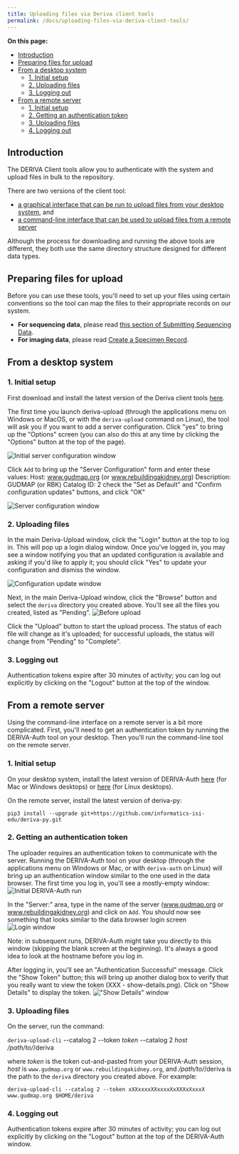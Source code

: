 ```yaml
---
title: Uploading files via Deriva client tools
permalink: /docs/uploading-files-via-deriva-client-tools/
---
```


**On this page:**
- [Introduction](#introduction)
- [Preparing files for upload](#preparing-files-for-upload)
- [From a desktop system](#from-a-desktop-system)
  - [1. Initial setup](#1-initial-setup)
  - [2. Uploading files](#2-uploading-files)
  - [3. Logging out](#3-logging-out)
- [From a remote server](#from-a-remote-server)
  - [1. Initial setup](#1-initial-setup-1)
  - [2. Getting an authentication token](#2-getting-an-authentication-token)
  - [3. Uploading files](#3-uploading-files)
  - [4. Logging out](#4-logging-out)

## Introduction

The DERIVA Client tools allow you to authenticate with the system and upload files in bulk to the repository.

There are two versions of the client tool: 
* [a graphical interface that can be run to upload files from your desktop system](Uploading-files-via-Deriva-client-tools#from-a-desktop-system), and 
* [a command-line interface that can be used to upload files from a remote server](Uploading-files-via-Deriva-client-tools#from-a-remote-server)

Although the process for downloading and running the above tools are different, they both use the same directory structure designed for different data types. 

## Preparing files for upload

Before you can use these tools, you'll need to set up your files using certain conventions so the tool can map the files to their appropriate records on our system. 

* **For sequencing data**, please read [this section of Submitting Sequencing Data](https://github.com/informatics-isi-edu/gudmap-rbk/wiki/Submitting-Sequencing-Data#4-uploading-sequencing-and-analysis-files).
* **For imaging data**, please read [Create a Specimen Record](https://github.com/informatics-isi-edu/gudmap-rbk/wiki/Submitting-Specimen-Data#2-create-a-specimen-record).

## From a desktop system

### 1. Initial setup

First download and install the latest version of the Deriva client tools [here](https://github.com/informatics-isi-edu/deriva-client#installer-packages-for-windows-and-macosx).

The first time you launch deriva-upload (through the applications menu on Windows or MacOS, or with the `deriva-upload` command on Linux), the tool will ask you if you want to add a server configuration. Click "yes" to bring up the "Options" screen (you can also do this at any time by clicking the "Options" button at the top of the page).

![Initial server configuration window](https://github.com/informatics-isi-edu/gudmap-rbk/blob/master/wiki_images/submitting-data/sequencing_uploader/server-config.blank.png)

Click `Add` to bring up the "Server Configuration" form and enter these values:
Host: www.gudmap.org (or www.rebuildingakidney.org)
Description: GUDMAP (or RBK)
Catalog ID: 2
check the "Set as Default" and "Confirm configuration updates" buttons, and click "OK"

![Server configuration window](https://github.com/informatics-isi-edu/gudmap-rbk/blob/master/wiki_images/submitting-data/sequencing_uploader/server-config.gudmap.png)

### 2. Uploading files

In the main Deriva-Upload window, click the "Login" button at the top to log in. This will pop up a login dialog window. Once you've logged in, you may see a window notifying you that an updated configuration is available and asking if you'd like to apply it; you should click "Yes" to update your configuration and dismiss the window.

![Configuration update window](https://github.com/informatics-isi-edu/gudmap-rbk/blob/master/wiki_images/submitting-data/sequencing_uploader/update-config.gudmap.png)


Next, in the main Deriva-Upload window, click the "Browse" button and select the `deriva` directory you created above. You'll see all the files you created, listed as "Pending".
![Before upload](https://github.com/informatics-isi-edu/gudmap-rbk/blob/master/wiki_images/submitting-data/sequencing_uploader/pending.png)

Click the "Upload" button to start the upload process. The status of each file will change as it's uploaded; for successful uploads, the status will change from "Pending" to "Complete".

### 3. Logging out

Authentication tokens expire after 30 minutes of activity; you can log out explicitly by clicking on the "Logout" button at the top of the window.


## From a remote server

Using the command-line interface on a remote server is a bit more complicated. First, you'll need to get an authentication token by running the DERIVA-Auth tool on your desktop. Then you'll run the command-line tool on the remote server.

### 1. Initial setup

On your desktop system, install the latest version of DERIVA-Auth [here](https://github.com/informatics-isi-edu/deriva-qt/releases) (for Mac or Windows desktops) or [here](https://github.com/informatics-isi-edu/deriva-qt) (for Linux desktops).

On the remote server, install the latest version of deriva-py:
```
pip3 install --upgrade git+https://github.com/informatics-isi-edu/deriva-py.git
```

### 2. Getting an authentication token

The uploader requires an authentication token to communicate with the server. Running the DERIVA-Auth tool on your desktop (through the applications menu on Windows or Mac, or with `deriva-auth` on Linux) will bring up an authentication window similar to the one used in the data browser. The first time you log in, you'll see a mostly-empty window:
![Initial DERIVA-Auth run](https://github.com/informatics-isi-edu/gudmap-rbk/blob/master/wiki_images/submitting-data/sequencing_uploader/deriva-auth-empty.png)

In the "Server:" area, type in the name of the server (www.gudmap.org or www.rebuildingakidney.org) and click on `Add`. You should now see something that looks similar to the data browser login screen
![Login window](https://github.com/informatics-isi-edu/gudmap-rbk/blob/master/wiki_images/submitting-data/sequencing_uploader/deriva-auth-globus.png)

Note: in subsequent runs, DERIVA-Auth might take you directly to this window (skipping the blank screen at the beginning). It's always a good idea to look at the hostname before you log in.

After logging in, you'll see an "Authentication Successful" message. Click the "Show Token" button; this will bring up another dialog box to verify that you really want to view the token (XXX - show-details.png). Click on "Show Details" to display the token.
!["Show Details" window](https://github.com/informatics-isi-edu/gudmap-rbk/blob/master/wiki_images/submitting-data/sequencing_uploader/show-details.png)

### 3. Uploading files

On the server, run the command:

`deriva-upload-cli` --catalog 2 --token _token_ --catalog 2 _host_ _/path/to/_/deriva

where _token_ is the token cut-and-pasted from your DERIVA-Auth session, _host_ is `www.gudmap.org` or `www.rebuildingakidney.org`, and _/path/to/_/deriva is the path to the `deriva` directory you created above. For example:
```
deriva-upload-cli --catalog 2 --token xXXxxxxXXxxxxXxXXXxXxxxX www.gudmap.org $HOME/deriva
```

### 4. Logging out

Authentication tokens expire after 30 minutes of activity; you can log out explicitly by clicking on the "Logout" button at the top of the DERIVA-Auth window.









